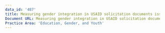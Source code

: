 ```yaml
---
data_id: '487'
title: Measuring gender integration in USAID solicitation documents issued in 2011
Document URL: Measuring gender integration in USAID solicitation documents issued in 2011
Practice Area: 'Education, Gender, and Youth'
---
```

